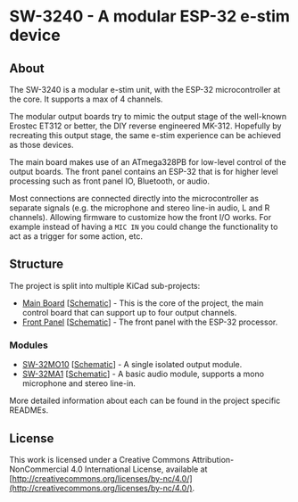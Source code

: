 # SW-3240 - A modular ESP-32 e-stim device

## About
The SW-3240 is a modular e-stim unit, with the ESP-32 microcontroller at the core. It supports a max of 4 channels.

The modular output boards try to mimic the output stage of the well-known Erostec ET312 or better, the DIY reverse engineered MK-312. 
Hopefully by recreating this output stage, the same e-stim experience can be achieved as those devices.

The main board makes use of an ATmega328PB for low-level control of the output boards. The front panel contains an ESP-32 that is for higher level processing such as front panel IO, Bluetooth, or audio.

Most connections are connected directly into the microcontroller as separate signals (e.g. the microphone and stereo line-in audio, L and R channels). Allowing firmware to customize how the front I/O works.
For example instead of having a `MIC IN` you could change the functionality to act as a trigger for some action, etc.

## Structure
The project is split into multiple KiCad sub-projects:
- [Main Board](/hardware/pcb/main_board) [[Schematic](/hardware/pcb/main_board/SW-3240.pdf)] - This is the core of the project, the main control board that can support up to four output channels.
- [Front Panel](/hardware/pcb/front_panel) [[Schematic](/hardware/pcb/front_panel/SW-3240FP.pdf)] - The front panel with the ESP-32 processor.

### Modules
- [SW-32MO10](/hardware/pcb/modules/output/SW-32MO10) [[Schematic](/hardware/pcb/modules/output/SW-32MO10/SW-32MO10.pdf)] - A single isolated output module.
- [SW-32MA1](/hardware/pcb/modules/audio/SW-32MA1) [[Schematic](/hardware/pcb/modules/audio/SW-32MA1/SW-32MA1.pdf)] - A basic audio module, supports a mono microphone and stereo line-in.

More detailed information about each can be found in the project specific READMEs.

## License
This work is licensed under a Creative Commons Attribution-NonCommercial 4.0 International License, available at
[http://creativecommons.org/licenses/by-nc/4.0/](http://creativecommons.org/licenses/by-nc/4.0/).
